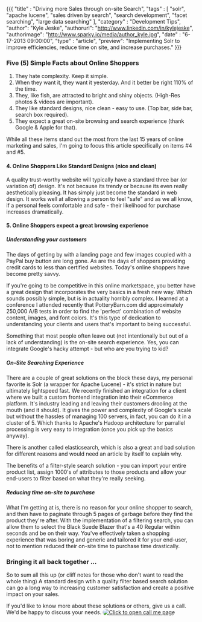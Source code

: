 {{{
    "title" : "Driving more Sales through on-site Search",
    "tags"  : [ "solr", "apache lucene", "sales driven by search", "search development", "facet searching", "large data searching" ],
    "category" : "Development Tips",
    "author": "Kyle Jeske",
    "authorurl": "http://www.linkedin.com/in/kylejeske",
    "authorimage": "http://www.sparky.io/media/author_kyle.jpg",
    "date" : "6-17-2013 09:00:00",
    "type" : "article",
    "preview": "Implementing Solr to improve efficiencies, reduce time on site, and increase purchases."
}}}

### Five (5) Simple Facts about Online Shoppers

1. They hate complexity. Keep it simple.
2. When they want it, they want it yesterday. And it better be right 110% of the time.
3. They, like fish, are attracted to bright and shiny objects. (High-Res photos & videos are important).
4. They like standard designs, nice clean - easy to use. (Top bar, side bar, search box required).
5. They expect a great on-site browsing and search experience (thank Google & Apple for that).

While all these items stand out the most from the last 15 years of online marketing and sales, I'm going to focus this article specifically on items #4 and #5.

#### 4. Online Shoppers Like Standard Designs (nice and clean)
A quality trust-worthy website will typically have a standard three bar (or variation of) design. It's not because its trendy or because its even really aesthetically pleasing. 
It has simply just become the standard in web design. It works well at allowing a person to feel "safe" and as we all know, if a personal feels comfortable and safe - their likelihood for purchase increases dramatically.

#### 5. Online Shoppers expect a great browsing experience

##### Understanding your customers
The days of getting by with a landing page and few images coupled with a PayPal buy button are long gone. As are the days of shoppers providing credit cards to less than
certified websites. Today's online shoppers have become pretty savvy.

If you're going to be competitive in this online marketspace, you better have a great design that incorporates the very basics in a fresh new way. Which sounds possibly simple, but
is in actuality horribly complex. I learned at a conference I attended recently that PotteryBarn.com did approximately 250,000 A/B tests in order to find the 'perfect' combination of 
website content, images, and font colors. It's this type of dedication to understanding your clients and users that's important to being successful.

Something that most people often leave out (not intentionally but out of a lack of understanding) is the on-site search experience. Yes, you can integrate Google's hacky attempt - but
who are you trying to kid?

##### On-Site Searching Experience

There are a couple of great solutions on the block these days, my personal favorite is Solr (a wrapper for Apache Lucene) - it's strict in nature but ultimately lightspeed fast. We recently
finished an integration for a client where we built a custom frontend integration into their eCommerce platform. It's industry leading and leaving their customers drooling at the mouth (and it should).
It gives the power and complexity of Google's scale but without the hassles of managing 100 servers, in fact, you can do it in a cluster of 5. Which thanks to Apache's Hadoop architecture for
parrallel processing is very easy to integration (once you pick up the basics anyway).

There is another called elasticsearch, which is also a great and bad solution for different reasons and would need an article by itself to explain why.

The benefits of a filter-style search solution - you can import your entire product list, assign 1000's of attributes to those 
products and allow your end-users to filter based on what they're really seeking. 

##### Reducing time on-site to purchase
What I'm getting at is, there is no reason for your online shopper to search, and then have to paginate
through 5 pages of garbage before they find the product they're after. With the implementation of a filtering search, you can allow them to select the Black Suede Blazer that's a 40 Regular within seconds and be on their way. 
You've effectively taken a shopping experience that was boring and generic and tailored it for your end-user, not to mention reduced their on-site time to purchase time drastically. 
 
### Bringing it all back together ...
So to sum all this up (or cliff notes for those who don't want to read the whole thing)
A standard design wtih a quality filter based search solution can go a long way to increasing customer satisfaction and create a positive impact on your sales.

If you'd like to know more about these solutions or others, give us a call. We'd be happy to discuss your needs.
<a id='__imgButtonClickToCall' href='#'  onclick="window.open('http://myaccount.onebox.com/SECURE/C2CWidget/ClickToConnectSession.aspx?key=875ab190-b32b-49d3-a8eb-fe657aa93865&evoice=1','','width=570,height=280, left=40, top=100, resizable=no,scroll=yes,status=no,titlebar=no,toolbar=no,addressbar=no,copyhistory=no,navigationtoolbar=no')"  style='cursor:pointer;border:none'><img  src='http://myaccount.onebox.com/SECURE/Images/ClickToCallWidget/SystemImages3_h.jpg' alt='Click to open call me page' id='__imgClickToCall' style='border:0px; border-radius: 10px;' /></a>

